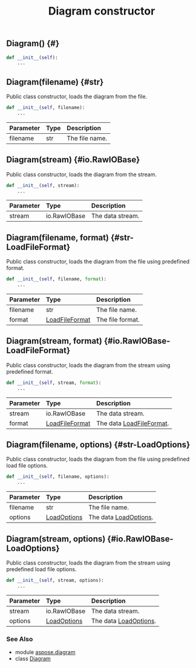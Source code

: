 ﻿---
title: Diagram constructor
second_title: Aspose.Diagram for Python via .NET API References
description: 
type: docs
weight: 10
url: /python-net/aspose.diagram/diagram/__init__/
is_root: false
---

## Diagram() {#}



```python
def __init__(self):
    ...
```




## Diagram(filename) {#str}

Public class constructor,
loads the diagram from the file.



```python
def __init__(self, filename):
    ...
```


| Parameter | Type | Description |
| :- | :- | :- |
| filename | str | The file name. |


## Diagram(stream) {#io.RawIOBase}

Public class constructor,
loads the diagram from the stream.



```python
def __init__(self, stream):
    ...
```


| Parameter | Type | Description |
| :- | :- | :- |
| stream | io.RawIOBase | The data stream. |


## Diagram(filename, format) {#str-LoadFileFormat}

Public class constructor,
loads the diagram from the file using predefined format.



```python
def __init__(self, filename, format):
    ...
```


| Parameter | Type | Description |
| :- | :- | :- |
| filename | str | The file name. |
| format | [LoadFileFormat](/diagram/python-net/aspose.diagram/loadfileformat) | The file format. |


## Diagram(stream, format) {#io.RawIOBase-LoadFileFormat}

Public class constructor,
loads the diagram from the stream using predefined format.



```python
def __init__(self, stream, format):
    ...
```


| Parameter | Type | Description |
| :- | :- | :- |
| stream | io.RawIOBase | The data stream. |
| format | [LoadFileFormat](/diagram/python-net/aspose.diagram/loadfileformat) | The data [LoadFileFormat](/diagram/python-net/aspose.diagram/loadfileformat). |


## Diagram(filename, options) {#str-LoadOptions}

Public class constructor,
loads the diagram from the file using predefined load file options.



```python
def __init__(self, filename, options):
    ...
```


| Parameter | Type | Description |
| :- | :- | :- |
| filename | str | The file name. |
| options | [LoadOptions](/diagram/python-net/aspose.diagram/loadoptions) | The data [LoadOptions](/diagram/python-net/aspose.diagram/loadoptions). |


## Diagram(stream, options) {#io.RawIOBase-LoadOptions}

Public class constructor,
loads the diagram from the stream using predefined load file options.



```python
def __init__(self, stream, options):
    ...
```


| Parameter | Type | Description |
| :- | :- | :- |
| stream | io.RawIOBase | The data stream. |
| options | [LoadOptions](/diagram/python-net/aspose.diagram/loadoptions) | The data [LoadOptions](/diagram/python-net/aspose.diagram/loadoptions). |



### See Also
* module [aspose.diagram](../../)
* class [Diagram](/diagram/python-net/aspose.diagram/diagram)
